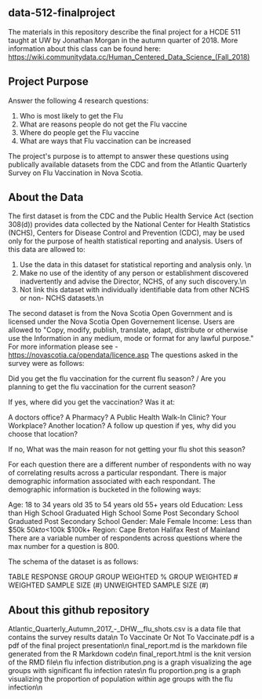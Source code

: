 ## data-512-finalproject  
The materials in this repository describe the final project for a HCDE 511 taught at UW by Jonathan Morgan in the autumn quarter of 2018. More information about this class can be found here: https://wiki.communitydata.cc/Human_Centered_Data_Science_(Fall_2018) 

## Project Purpose
Answer the following 4 research questions:
1. Who is most likely to get the Flu
2. What are reasons people do not get the Flu vaccine
3. Where do people get the Flu vaccine
4. What are ways that Flu vaccination can be increased 
  
The project's purpose is to attempt to answer these questions using publically available datasets from the CDC and from the Atlantic Quarterly Survey on Flu Vaccination in Nova Scotia.

## About the Data  
The first dataset is from the CDC and the Public Health Service Act (section 308(d)) provides data collected by the National Center for Health Statistics (NCHS), Centers for Disease Control and Prevention (CDC), may be used only for the purpose of health statistical reporting and analysis. Users of this data are allowed to: 
1. Use the data in this dataset for statistical reporting and analysis only. \n
2. Make no use of the identity of any person or establishment discovered inadvertently and advise the Director, NCHS, of any such discovery.\n
3. Not link this dataset with individually identifiable data from other NCHS or non- NCHS datasets.\n

The second dataset is from the Nova Scotia Open Government and is licensed under the Nova Scotia Open Governement license. Users are allowed to "Copy, modify, publish, translate, adapt, distribute or otherwise use the Information in any medium, mode or format for any lawful purpose."
For more information please see - https://novascotia.ca/opendata/licence.asp
The questions asked in the survey were as follows:

Did you get the flu vaccination for the current flu season? / Are you planning to get the flu vaccination for the current season?

If yes, where did you get the vaccination? Was it at:

A doctors office?
A Pharmacy?
A Public Health Walk-In Clinic?
Your Workplace?
Another location?
A follow up question if yes, why did you choose that location?

If no, What was the main reason for not getting your flu shot this season?

For each question there are a different number of respondents with no way of correlating results across a particular respondant. There is major demographic information associated with each respondant. The demographic information is bucketed in the following ways:

Age:
18 to 34 years old
35 to 54 years old
55+ years old
Education:
Less than High School
Graduated High School
Some Post Secondary School
Graduated Post Secondary School
Gender:
Male
Female
Income:
Less than $50k
$50k to <$100k
$100k+
Region:
Cape Breton
Halifax
Rest of Mainland
There are a variable number of respondents across questions where the max number for a question is 800.

The schema of the dataset is as follows:

TABLE
RESPONSE
GROUP
GROUP WEIGHTED %
GROUP WEIGHTED #
WEIGHTED SAMPLE SIZE (#)
UNWEIGHTED SAMPLE SIZE (#)

## About this github repository
Atlantic_Quarterly_Autumn_2017_-_DHW__flu_shots.csv is a data file that contains the survey results data\n
To Vaccinate Or Not To Vaccinate.pdf is a pdf of the final project presentation\n
final_report.md is the markdown file generated from the R Markdown code\n
final_report.html is the knit version of the RMD file\n
flu infection distribution.png is a graph visualizing the age groups with significant flu infection rates\n
flu proportion.png is a graph visualizing the proportion of population within age groups with the flu infection\n